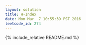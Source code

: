 ```yaml
---
layout: solution
title: H-Index
date: Mon Mar  7 10:55:39 PST 2016
leetcode_id: 274
---
```

{% include_relative README.md %}
